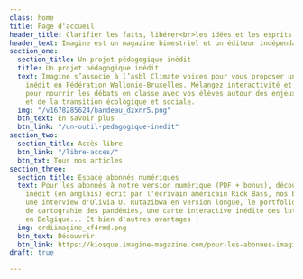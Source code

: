 ```yaml
---
class: home
title: Page d'accueil
header_title: Clarifier les faits, libérer<br>les idées et les esprits
header_text: Imagine est un magazine bimestriel et un éditeur indépendant depuis 2001.
section_one:
  section_title: Un projet pédagogique inédit
  title: Un projet pédagogique inédit
  text: Imagine s’associe à l’asbl Climate voices pour vous proposer un outil pédagogique
    inédit en Fédération Wallonie-Bruxelles. Mélangez interactivité et contenus ciblés
    pour nourrir les débats en classe avec vos élèves autour des enjeux climatiques
    et de la transition écologique et sociale.
  img: "/v1678285624/bandeau_dzxnr5.png"
  btn_text: En savoir plus
  btn_link: "/un-outil-pedagogique-inedit"
section_two:
  section_title: Accès libre
  btn_link: "/libre-acces/"
  btn_txt: Tous nos articles
section_three:
  section_title: Espace abonnés numériques
  text: Pour les abonnés à notre version numérique (PDF + bonus), découvrez un texte
    inédit (en anglais) écrit par l'écrivain américain Rick Bass, nos baromètres égalité-diversité,
    une interview d'Olivia U. Rutazibwa en version longue, le portfolio d'un projet
    de cartograhie des pandémies, une carte interactive inédite des luttes environnementales
    en Belgique... Et bien d'autres avantages !
  img: ordiimagine_xf4rmd.png
  btn_text: Découvrir
  btn_link: https://kiosque.imagine-magazine.com/pour-les-abonnes-imagine/
draft: true

---
```


